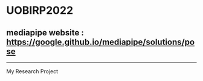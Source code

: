 # UOBIRP2022

## mediapipe website : https://google.github.io/mediapipe/solutions/pose 
*** 

My Research Project

